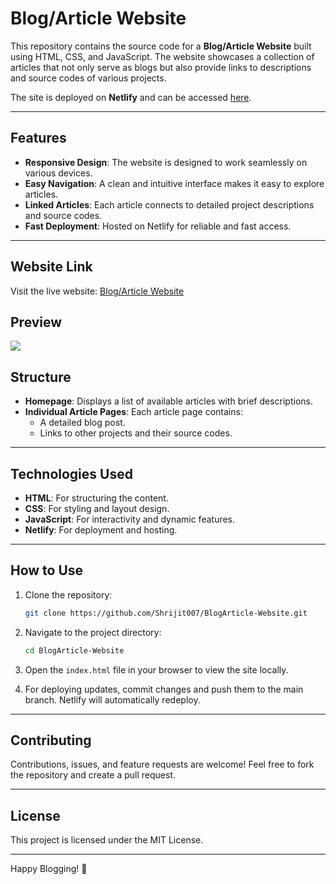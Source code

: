 
# Blog/Article Website  

This repository contains the source code for a **Blog/Article Website** built using HTML, CSS, and JavaScript. The website showcases a collection of articles that not only serve as blogs but also provide links to descriptions and source codes of various projects.  

The site is deployed on **Netlify** and can be accessed [here](https://shrijitraj-article1.netlify.app/).  

---

## Features  

- **Responsive Design**: The website is designed to work seamlessly on various devices.  
- **Easy Navigation**: A clean and intuitive interface makes it easy to explore articles.  
- **Linked Articles**: Each article connects to detailed project descriptions and source codes.  
- **Fast Deployment**: Hosted on Netlify for reliable and fast access.  

---

## Website Link  

Visit the live website: [Blog/Article Website](https://shrijitraj-article1.netlify.app/)  

## Preview
<img src="https://github.com/user-attachments/assets/a23b651c-63b4-49d2-a198-e5a1b6fb0a0a">

## Structure  

- **Homepage**: Displays a list of available articles with brief descriptions.  
- **Individual Article Pages**: Each article page contains:  
  - A detailed blog post.  
  - Links to other projects and their source codes.  

---

## Technologies Used  

- **HTML**: For structuring the content.  
- **CSS**: For styling and layout design.  
- **JavaScript**: For interactivity and dynamic features.  
- **Netlify**: For deployment and hosting.  

---

## How to Use  

1. Clone the repository:  
   ```bash  
   git clone https://github.com/Shrijit007/BlogArticle-Website.git  
   ```  

2. Navigate to the project directory:  
   ```bash  
   cd BlogArticle-Website  
   ```  

3. Open the `index.html` file in your browser to view the site locally.  

4. For deploying updates, commit changes and push them to the main branch. Netlify will automatically redeploy.  

---

## Contributing  

Contributions, issues, and feature requests are welcome! Feel free to fork the repository and create a pull request.  

---

## License  

This project is licensed under the MIT License.  

---  

Happy Blogging! 🌟 

